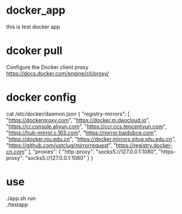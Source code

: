# docker_app
this is test docker app

# dcoker pull
Configure the Docker client proxy
https://docs.docker.com/engine/cli/proxy/

# docker config
cat /etc/docker/daemon.json
{
    "registry-mirrors": [
        "https://dockerproxy.com",
        "https://docker.m.daocloud.io",
        "https://cr.console.aliyun.com",
        "https://ccr.ccs.tencentyun.com",
        "https://hub-mirror.c.163.com",
        "https://mirror.baidubce.com",
        "https://docker.nju.edu.cn",
        "https://docker.mirrors.sjtug.sjtu.edu.cn",
        "https://github.com/ustclug/mirrorrequest",
        "https://registry.docker-cn.com"
    ],
    "proxies": {
        "http-proxy": "socks5://127.0.0.1:1080",
        "https-proxy": "socks5://127.0.0.1:1080"
    }
}

# use  
./app.sh run  
./testapp
